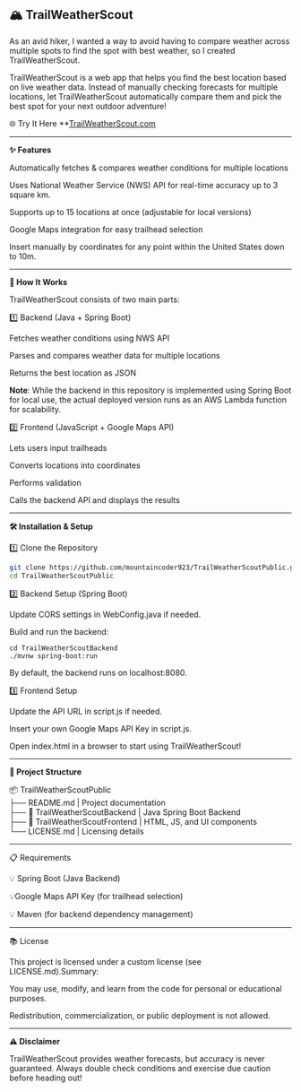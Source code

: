 ## 🏔️ TrailWeatherScout ##


As an avid hiker, I wanted a way to avoid having to compare weather across multiple spots to find the spot with best weather, so I created TrailWeatherScout.

TrailWeatherScout is a web app that helps you find the best  location based on live weather data. Instead of manually checking forecasts for multiple locations, let TrailWeatherScout automatically compare them and pick the best spot for your next outdoor adventure!


🌐 Try It Here **[TrailWeatherScout.com](https://trailweatherscout.com)

---

**✨ Features**

Automatically fetches & compares weather conditions for multiple locations  

Uses National Weather Service (NWS) API for real-time accuracy up to 3 square km.

Supports up to 15 locations at once (adjustable for local versions) 

Google Maps integration for easy trailhead selection

Insert manually by coordinates for any point within the United States down to 10m.

---

**🚀 How It Works**

TrailWeatherScout consists of two main parts:

1️⃣ Backend (Java + Spring Boot)

Fetches weather conditions using NWS API

Parses and compares weather data for multiple locations

Returns the best location as JSON

**Note**: While the backend in this repository is implemented using Spring Boot for local use, the actual deployed version runs as an AWS Lambda function for scalability.


2️⃣ Frontend (JavaScript + Google Maps API)

Lets users input trailheads 

Converts locations into coordinates

Performs validation 

Calls the backend API and displays the results

---

**🛠️ Installation & Setup**

1️⃣ Clone the Repository

``` bash
git clone https://github.com/mountaincoder923/TrailWeatherScoutPublic.git
cd TrailWeatherScoutPublic
```

2️⃣ Backend Setup (Spring Boot)

Update CORS settings in WebConfig.java if needed.

Build and run the backend:

```
cd TrailWeatherScoutBackend
./mvnw spring-boot:run 
``` 

By default, the backend runs on localhost:8080.

3️⃣ Frontend Setup

Update the API URL in script.js if needed.

Insert your own Google Maps API Key in script.js.

Open index.html in a browser to start using TrailWeatherScout!

---

**📂 Project Structure**

📦 TrailWeatherScoutPublic  
├──  README.md | Project documentation  
├── 📂 TrailWeatherScoutBackend   | Java Spring Boot Backend  
├── 📂 TrailWeatherScoutFrontend  | HTML, JS, and UI components  
└──  LICENSE.md         |  Licensing details

---


📋 Requirements

💡 Spring Boot (Java Backend)

💡Google Maps API Key (for trailhead selection)

💡 Maven (for backend dependency management)

---

📚 License

This project is licensed under a custom license (see LICENSE.md).Summary:

You may use, modify, and learn from the code for personal or educational purposes.

Redistribution, commercialization, or public deployment is not allowed.

---

**⚠️ Disclaimer**

TrailWeatherScout provides weather forecasts, but accuracy is never guaranteed. Always double check conditions and exercise due caution before heading out!

